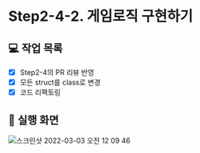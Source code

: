 # Step2-4-2. 게임로직 구현하기

## 💻 작업 목록

- [x] Step2-4의 PR 리뷰 반영
- [x] 모든 struct를 class로 변경
- [x] 코드 리팩토링

## 📱 실행 화면

![스크린샷 2022-03-03 오전 12 09 46](https://user-images.githubusercontent.com/95578975/156389040-daca2f18-c527-46f8-9aca-0bbdc299b831.png)
